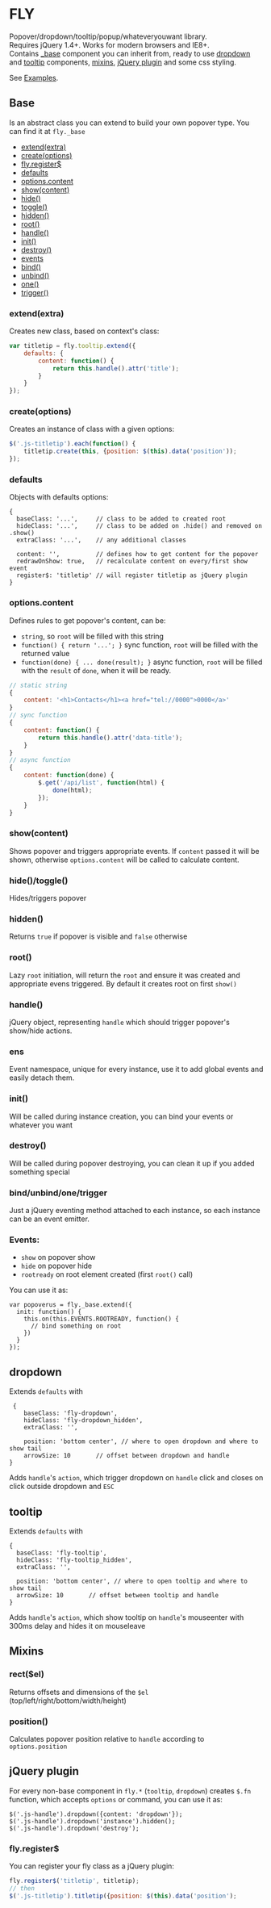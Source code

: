 FLY
===============
Popover/dropdown/tooltip/popup/whateveryouwant library.<br/>
Requires jQuery 1.4+. Works for modern browsers and IE8+.<br/>
Contains [_base](#base) component you can inherit from, ready to use [dropdown](#dropdown) and [tooltip](#tooltip) components, [mixins](#mixins), [jQuery plugin](#jqueryplugin) and some css styling.<br/>

See [Examples](http://artjock.github.io/fly/).

## Base
Is an abstract class you can extend to build your own popover type. You can find it at `fly._base`

- [extend(extra)](#extendextra)
- [create(options)](#createoptions)
- [fly.register$](#flyregister)
- [defaults](#defaults)
- [options.content](#optionscontent)
- [show(content)](#show)
- [hide()](#hide)
- [toggle()](#toggle)
- [hidden()](#hidden)
- [root()](#root)
- [handle()](#handle)
- [init()](#init)
- [destroy()](#destroy)
- [events](#events)
- [bind()](#events)
- [unbind()](#events)
- [one()](#events)
- [trigger()](#events)

### extend(extra)
Creates new class, based on context's class:
```js
var titletip = fly.tooltip.extend({
    defaults: {
        content: function() {
            return this.handle().attr('title');
        }
    }
});
```

### create(options)
Creates an instance of class with a given options:
```js
$('.js-titletip').each(function() {
    titletip.create(this, {position: $(this).data('position'));
});
```

### defaults
Objects with defaults options:
```
{
  baseClass: '...',     // class to be added to created root
  hideClass: '...',     // class to be added on .hide() and removed on .show()
  extraClass: '...',    // any additional classes

  content: '',          // defines how to get content for the popover
  redrawOnShow: true,   // recalculate content on every/first show event
  register$: 'titletip' // will register titletip as jQuery plugin
}
```

### options.content
Defines rules to get popover's content, can be:
- `string`, so `root` will be filled with this string
- `function() { return '...'; }` sync function, `root` will be filled with the returned value
- `function(done) { ... done(result); }` async function, `root` will be filled with the `result` of `done`, when it will be ready.

```js
// static string
{
    content: '<h1>Contacts</h1><a href="tel://0000">0000</a>'
}
// sync function
{
    content: function() {
        return this.handle().attr('data-title');
    }
}
// async function
{
    content: function(done) {
        $.get('/api/list', function(html) {
            done(html);
        });
    }
}
```
### show(content)
Shows popover and triggers appropriate events. If `content` passed it will be shown, otherwise `options.content` will be called to calculate content.

### hide()/toggle()
Hides/triggers popover

### hidden()
Returns `true` if popover is visible and `false` otherwise

### root()
Lazy `root` initiation, will return the `root` and ensure it was created and appropriate evens triggered. By default it creates root on first `show()`

### handle()
jQuery object, representing `handle` which should trigger popover's show/hide actions.

### ens
Event namespace, unique for every instance, use it to add global events and easily detach them.

### init()
Will be called during instance creation, you can bind your events or whatever you want

### destroy()
Will be called during popover destroying, you can clean it up if you added something special

### bind/unbind/one/trigger
Just a jQuery eventing method attached to each instance, so each instance can be an event emitter.

### Events:
- `show` on popover show
- `hide` on popover hide
- `rootready` on root element created (first `root()` call)

You can use it as:
```
var popoverus = fly._base.extend({
  init: function() {
    this.on(this.EVENTS.ROOTREADY, function() {
      // bind something on root
    })
  }
});
```

## dropdown
Extends `defaults` with
```
 {
    baseClass: 'fly-dropdown',
    hideClass: 'fly-dropdown_hidden',
    extraClass: '',

    position: 'bottom center', // where to open dropdown and where to show tail
    arrowSize: 10       // offset between dropdown and handle
}
```
Adds `handle`'s `action`, which trigger dropdown on `handle` click and closes on click outside dropdown and `ESC`

## tooltip
Extends `defaults` with
```
{
  baseClass: 'fly-tooltip',
  hideClass: 'fly-tooltip_hidden',
  extraClass: '',

  position: 'bottom center', // where to open tooltip and where to show tail
  arrowSize: 10       // offset between tooltip and handle
}
```
Adds `handle`'s `action`, which show tooltip on `handle`'s mouseenter with 300ms delay and hides it on mouseleave

## Mixins

### rect($el)
Returns offsets and dimensions of the `$el` (top/left/right/bottom/width/height)

### position()
Calculates popover position relative to `handle` according to `options.position`

## jQuery plugin
For every non-base component in `fly.*` (`tooltip`, `dropdown`) creates `$.fn` function, which accepts `options` or command, you can use it as:
```
$('.js-handle').dropdown({content: 'dropdown'});
$('.js-handle').dropdown('instance').hidden();
$('.js-handle').dropdown('destroy');
```

### fly.register$
You can register your fly class as a jQuery plugin:
```js
fly.register$('titletip', titletip);
// then
$('.js-titletip').titletip({position: $(this).data('position');
```

